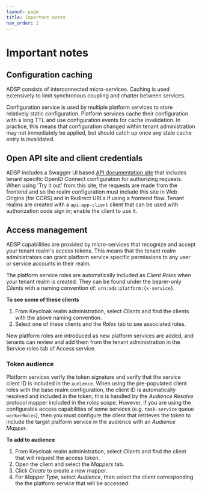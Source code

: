 ```yaml
---
layout: page
title: Important notes
nav_order: 2
---
```

# Important notes
## Configuration caching
ADSP consists of interconnected micro-services. Caching is used extensively to limit synchronous coupling and chatter between services.

Configuration service is used by multiple platform services to store relatively static configuration. Platform services cache their configuration with a long TTL and use configuration events for cache invalidation. In practice, this means that configuration changed within tenant administration may not immediately be applied, but should catch up once any stale cache entry is invalidated.

## Open API site and client credentials
ADSP includes a Swagger UI based [API documentation site](https://api.adsp.alberta.ca) that includes tenant specific OpenID Connect configuration for authorizing requests. When using 'Try it out' from this site, the requests are made from the frontend and so the realm configuration must include this site in Web Origins (for CORS) and in Redirect URLs if using a frontend flow. Tenant realms are created with a `api-app-client` client that can be used with authorization code sign in; enable the client to use it.

## Access management
ADSP capabilities are provided by micro-services that recognize and accept your tenant realm's access tokens. This means that the tenant realm administrators can grant platform service specific permissions to any user or service accounts in their realm.

The platform service roles are automatically included as *Client Roles* when your tenant realm is created. They can be found under the bearer-only *Clients* with a naming convention of: `urn:ads:platform:{x-service}`.

**To see some of these clients**
1. From Keycloak realm administration, select *Clients* and find the clients with the above naming convention.
2. Select one of these clients and the *Roles* tab to see associated roles.

New platform roles are introduced as new platform services are added, and tenants can review and add them from the tenant administration in the Service roles tab of Access service.

### Token audience

Platform services verify the token signature and verify that the service client ID is included in the `audience`. When using the pre-populated client roles with the base realm configuration, the client ID is automatically resolved and included in the token; this is handled by the *Audience Resolve* protocol mapper included in the *roles* scope. However, if you are using the configurable access capabilities of some services (e.g. `task-service` queue `workerRoles`), then you must configure the client that retrieves the token to include the target platform service in the audience with an *Audience Mapper*.

**To add to audience**
1. From Keycloak realm administration, select *Clients* and find the client that will request the access token.
2. Open the client and select the *Mappers* tab.
3. Click *Create* to create a new mapper.
4. For *Mapper Type*, select *Audience*, then select the client corresponding the the platform service that will be accessed.
